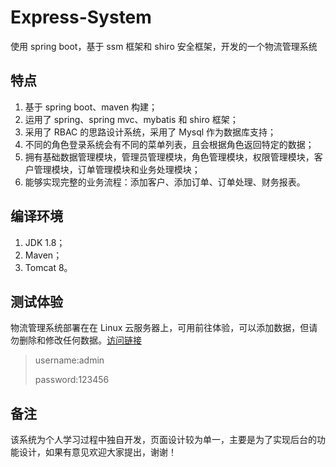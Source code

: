 # Express-System
使用 spring boot，基于 ssm 框架和 shiro 安全框架，开发的一个物流管理系统

## 特点
1. 基于 spring boot、maven 构建；
2. 运用了 spring、spring mvc、mybatis 和 shiro 框架；
3. 采用了 RBAC 的思路设计系统，采用了 Mysql 作为数据库支持；
4. 不同的角色登录系统会有不同的菜单列表，且会根据角色返回特定的数据；
5. 拥有基础数据管理模块，管理员管理模块，角色管理模块，权限管理模块，客户管理模块，订单管理模块和业务处理模块；
6. 能够实现完整的业务流程：添加客户、添加订单、订单处理、财务报表。

## 编译环境
1. JDK 1.8；
2. Maven；
3. Tomcat 8。

## 测试体验
物流管理系统部署在在 Linux 云服务器上，可用前往体验，可以添加数据，但请勿删除和修改任何数据。[访问链接](http://167.71.143.69:8080/logistic)

> username:admin
>
> password:123456

## 备注
该系统为个人学习过程中独自开发，页面设计较为单一，主要是为了实现后台的功能设计，如果有意见欢迎大家提出，谢谢！
